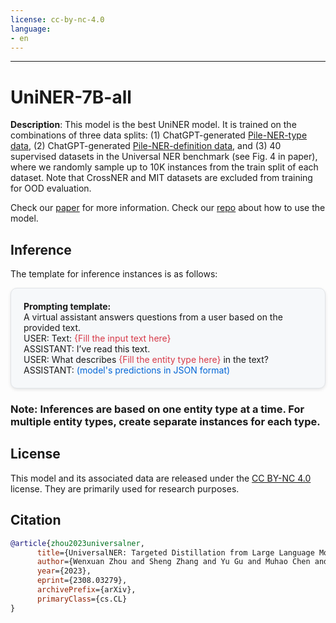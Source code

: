 ```yaml
---
license: cc-by-nc-4.0
language:
- en
---
```


---


# UniNER-7B-all

**Description**: This model is the best UniNER model. It is trained on the combinations of three data splits: (1) ChatGPT-generated [Pile-NER-type data](https://huggingface.co/datasets/Universal-NER/Pile-NER-type), (2) ChatGPT-generated [Pile-NER-definition data](https://huggingface.co/datasets/Universal-NER/Pile-NER-definition), and (3) 40 supervised datasets in the Universal NER benchmark (see Fig. 4 in paper), where we randomly sample up to 10K instances from the train split of each dataset. Note that CrossNER and MIT datasets are excluded from training for OOD evaluation.

Check our [paper](https://arxiv.org/abs/2308.03279) for more information. Check our [repo](https://github.com/universal-ner/universal-ner) about how to use the model.

## Inference
The template for inference instances is as follows:
<div style="background-color: #f6f8fa; padding: 20px; border-radius: 10px; border: 1px solid #e1e4e8; box-shadow: 0 2px 5px rgba(0,0,0,0.1);">
<strong>Prompting template:</strong><br/>
A virtual assistant answers questions from a user based on the provided text.<br/>
USER: Text: <span style="color: #d73a49;">{Fill the input text here}</span><br/>
ASSISTANT: I’ve read this text.<br/>
USER: What describes <span style="color: #d73a49;">{Fill the entity type here}</span> in the text?<br/>
ASSISTANT: <span style="color: #0366d6;">(model's predictions in JSON format)</span><br/>
</div>

### Note: Inferences are based on one entity type at a time. For multiple entity types, create separate instances for each type.

## License

This model and its associated data are released under the [CC BY-NC 4.0](https://creativecommons.org/licenses/by-nc/4.0/) license. They are primarily used for research purposes.

## Citation

```bibtex
@article{zhou2023universalner,
      title={UniversalNER: Targeted Distillation from Large Language Models for Open Named Entity Recognition}, 
      author={Wenxuan Zhou and Sheng Zhang and Yu Gu and Muhao Chen and Hoifung Poon},
      year={2023},
      eprint={2308.03279},
      archivePrefix={arXiv},
      primaryClass={cs.CL}
}
```
